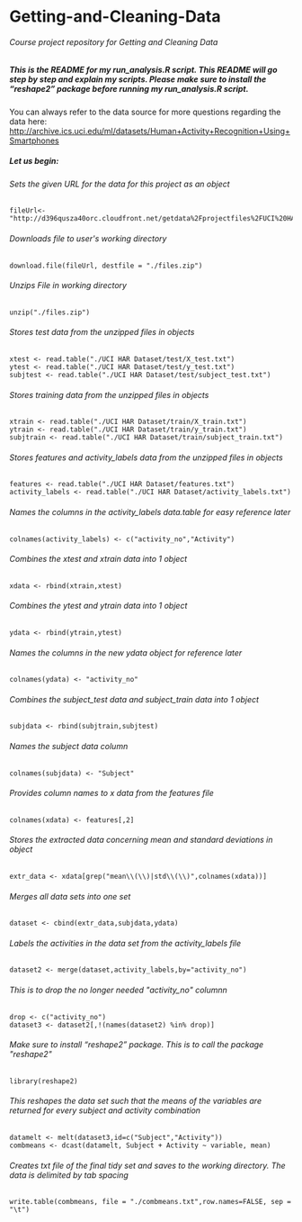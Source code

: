 # Getting-and-Cleaning-Data

###### Course project repository for Getting and Cleaning Data


##### This is the README for my run_analysis.R script. This README will go step by step and explain my scripts. Please make sure to install the “reshape2” package before running my run_analysis.R script.
  
You can always refer to the data source for more questions regarding the data here: 
http://archive.ics.uci.edu/ml/datasets/Human+Activity+Recognition+Using+Smartphones  
  
##### Let us begin:

  
###### Sets the given URL for the data for this project as an object

```
fileUrl<-"http://d396qusza40orc.cloudfront.net/getdata%2Fprojectfiles%2FUCI%20HAR%20Dataset.zip"
```
  
###### Downloads file to user's working directory
```
download.file(fileUrl, destfile = "./files.zip")
```
  
###### Unzips File in working directory
```
unzip("./files.zip")
```
  
###### Stores test data from the unzipped files in objects
```
xtest <- read.table("./UCI HAR Dataset/test/X_test.txt")  
ytest <- read.table("./UCI HAR Dataset/test/y_test.txt")  
subjtest <- read.table("./UCI HAR Dataset/test/subject_test.txt")
```  
  
###### Stores training data from the unzipped files in objects
```
xtrain <- read.table("./UCI HAR Dataset/train/X_train.txt")  
ytrain <- read.table("./UCI HAR Dataset/train/y_train.txt")  
subjtrain <- read.table("./UCI HAR Dataset/train/subject_train.txt")  
```
  
###### Stores features and activity_labels data from the unzipped files in objects
```
features <- read.table("./UCI HAR Dataset/features.txt")  
activity_labels <- read.table("./UCI HAR Dataset/activity_labels.txt") 
``` 
  
###### Names the columns in the activity_labels data.table for easy reference later
```
colnames(activity_labels) <- c("activity_no","Activity")  
```
  
###### Combines the xtest and xtrain data into 1 object
```
xdata <- rbind(xtrain,xtest)  
```
  
###### Combines the ytest and ytrain data into 1 object
```
ydata <- rbind(ytrain,ytest)  
```
  
###### Names the columns in the new ydata object for reference later
```
colnames(ydata) <- "activity_no"  
```
  
###### Combines the subject_test data and subject_train data into 1 object
```
subjdata <- rbind(subjtrain,subjtest)  
```
  
###### Names the subject data column
```
colnames(subjdata) <- "Subject"  
```
  
###### Provides column names to x data from the features file
```
colnames(xdata) <- features[,2]  
```
  
###### Stores the extracted data concerning mean and standard deviations in object
```
extr_data <- xdata[grep("mean\\(\\)|std\\(\\)",colnames(xdata))]  
```
  
###### Merges all data sets into one set
```
dataset <- cbind(extr_data,subjdata,ydata)  
```
  
###### Labels the activities in the data set from the activity_labels file
```
dataset2 <- merge(dataset,activity_labels,by="activity_no")  
```
  
###### This is to drop the no longer needed "activity_no" columnn
```
drop <- c("activity_no")  
dataset3 <- dataset2[,!(names(dataset2) %in% drop)]  
```
  
###### Make sure to install “reshape2” package. This is to call the package "reshape2" 
```
library(reshape2)  
```
  
###### This reshapes the data set such that the means of the variables are returned for every subject and activity combination  
```
datamelt <- melt(dataset3,id=c("Subject","Activity"))  
combmeans <- dcast(datamelt, Subject + Activity ~ variable, mean)  
```
  
###### Creates txt file of the final tidy set and saves to the working directory. The data is delimited by tab spacing
```
write.table(combmeans, file = "./combmeans.txt",row.names=FALSE, sep = "\t")  
```
  
